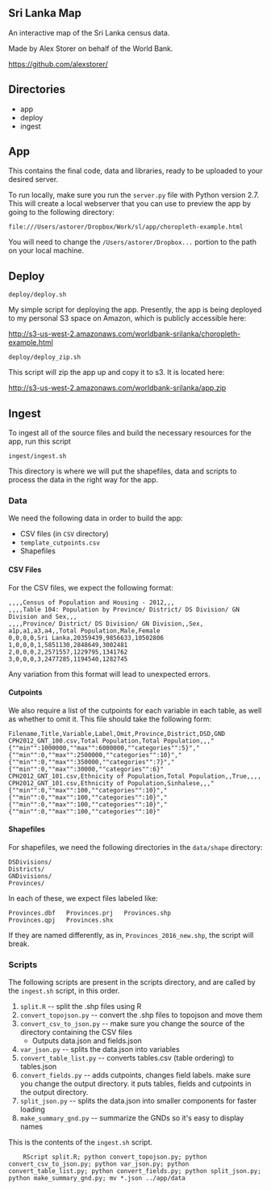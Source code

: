Sri Lanka Map
-------------

An interactive map of the Sri Lanka census data.

Made by Alex Storer on behalf of the World Bank.

https://github.com/alexstorer/

## Directories

* app
* deploy
* ingest

## App

This contains the final code, data and libraries, ready to be uploaded to your desired server.

To run locally, make sure you run the `server.py` file with Python version 2.7.  This will create a local webserver that you can use to preview the app by going to the following directory:

    file:///Users/astorer/Dropbox/Work/sl/app/choropleth-example.html

You will need to change the `/Users/astorer/Dropbox...` portion to the path on your local machine.

## Deploy

    deploy/deploy.sh

My simple script for deploying the app.  Presently, the app is being deployed to my personal S3 space on Amazon, which is publicly accessible here:

http://s3-us-west-2.amazonaws.com/worldbank-srilanka/choropleth-example.html

    deploy/deploy_zip.sh

This script will zip the app up and copy it to s3.  It is located here:

http://s3-us-west-2.amazonaws.com/worldbank-srilanka/app.zip

## Ingest

To ingest all of the source files and build the necessary resources for the app, run this script

    ingest/ingest.sh

This directory is where we will put the shapefiles, data and scripts to process the data in the right way for the app.

### Data

We need the following data in order to build the app:

* CSV files (in `CSV` directory)
* `template_cutpoints.csv`
* Shapefiles

#### CSV Files

For the CSV files, we expect the following format:

    ,,,,Census of Population and Housing - 2012,,,
    ,,,,Table 104: Population by Province/ District/ DS Division/ GN Division and Sex,,,
    ,,,,Province/ District/ DS Division/ GN Division,,Sex,
    a1p,a1,a3,a4,,Total Population,Male,Female
    0,0,0,0,Sri Lanka,20359439,9856633,10502806
    1,0,0,0,1,5851130,2848649,3002481
    2,0,0,0,2,2571557,1229795,1341762
    3,0,0,0,3,2477285,1194540,1282745

Any variation from this format will lead to unexpected errors.

#### Cutpoints

We also require a list of the cutpoints for each variable in each table, as well as whether to omit it.  This file should take the following form:

    Filename,Title,Variable,Label,Omit,Province,District,DSD,GND
    CPH2012_GNT_100.csv,Total Population,Total Population,,,"{""min"":1000000,""max"":6000000,""categories"":5}","{""min"":0,""max"":2500000,""categories"":10}","{""min"":0,""max"":350000,""categories"":7}","{""min"":0,""max"":30000,""categories"":6}"
    CPH2012_GNT_101.csv,Ethnicity of Population,Total Population,,True,,,,
    CPH2012_GNT_101.csv,Ethnicity of Population,Sinhalese,,,"{""min"":0,""max"":100,""categories"":10}","{""min"":0,""max"":100,""categories"":10}","{""min"":0,""max"":100,""categories"":10}","{""min"":0,""max"":100,""categories"":10}"

#### Shapefiles

For shapefiles, we need the following directories in the `data/shape` directory:

    DSDivisions/
    Districts/
    GNDivisions/
    Provinces/

In each of these, we expect files labeled like:

    Provinces.dbf	Provinces.prj	Provinces.shp
    Provinces.qpj	Provinces.shx

If they are named differently, as in, `Provinces_2016_new.shp`, the script will break.

### Scripts

The following scripts are present in the scripts directory, and are called by the `ingest.sh` script, in this order.

1.  `split.R` -- split the .shp files using R
2.  `convert_topojson.py` -- convert the .shp files to topojson and move them
3.  `convert_csv_to_json.py` -- make sure you change the source of the directory containing the CSV files
    * Outputs data.json and fields.json
4.  `var_json.py` -- splits the data.json into variables
5.  `convert_table_list.py` -- converts tables.csv (table ordering) to tables.json
6.  `convert_fields.py` -- adds cutpoints, changes field labels.  make sure you change the output directory.  it puts tables, fields and cutpoints in the output directory.
7.  `split_json.py` -- splits the data.json into smaller components for faster loading
8.  `make_summary_gnd.py` -- summarize the GNDs so it's easy to display names

This is the contents of the `ingest.sh` script.

        RScript split.R; python convert_topojson.py; python convert_csv_to_json.py; python var_json.py; python convert_table_list.py; python convert_fields.py; python split_json.py; python make_summary_gnd.py; mv *.json ../app/data

